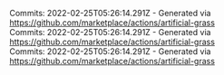 Commits: 2022-02-25T05:26:14.291Z - Generated via https://github.com/marketplace/actions/artificial-grass
<br>
Commits: 2022-02-25T05:26:14.291Z - Generated via https://github.com/marketplace/actions/artificial-grass
<br>
Commits: 2022-02-25T05:26:14.291Z - Generated via https://github.com/marketplace/actions/artificial-grass
<br>
